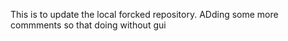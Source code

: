 This is to update the local forcked repository.
ADding some more commments so that doing without gui
